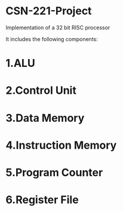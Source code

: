 # CSN-221-Project
Implementation of a 32 bit RISC processor 

It includes the following components:
# 1.ALU
# 2.Control Unit
# 3.Data Memory
# 4.Instruction Memory
# 5.Program Counter
# 6.Register File

